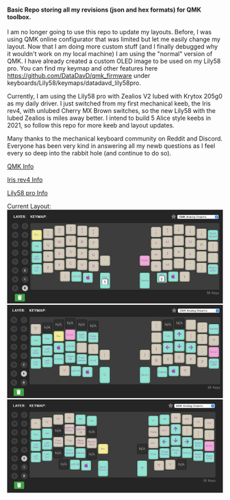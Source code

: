 #### Basic Repo storing all my revisions (json and hex formats) for QMK toolbox.  

I am no longer going to use this repo to update my layouts. Before, I was using QMK online 
configurator that was limited but let me easily change my layout. Now that I am doing more 
custom stuff (and I finally debugged why it wouldn't work on my local machine) I am using the 
"normal" version of QMK. I have already created a custom OLED image to be used on my Lily58 pro. 
You can find my keymap and other features here https://github.com/DataDavD/qmk_firmware under 
keyboards/Lily58/keymaps/datadavd_lily58pro.

Currently, I am using the Lily58 pro with Zealios V2 lubed with Krytox 205g0 as my daily driver. I 
just switched from my first mechanical keeb, the Iris rev4, with unlubed Cherry MX Brown 
switches, so the new Lily58 with the lubed Zealios is miles away better. I intend to build 5 
Alice style keebs in 2021, so follow this repo for more keeb and layout updates.

Many thanks to the mechanical keyboard community on Reddit and Discord. Everyone has been very kind
in answering all my newb questions as I feel every so deep into the rabbit hole (and continue to 
do so).

[QMK Info](https://docs.qmk.fm)

[Iris rev4 Info](https://keeb.io/collections/iris-split-ergonomic-keyboard)

[Lily58 pro Info](https://boardsource.xyz/store/5ec9df84c6b834480de6c3d0)

Current Layout:
![Default Layer](https://github.com/DataDavD/mech_keyboards/blob/master/Lily58pro/layout_rev1/layer_default.png)
![Layer 1](https://github.com/DataDavD/mech_keyboards/blob/master/Lily58pro/layout_rev1/layer_1.png)
![Layer 2](https://github.com/DataDavD/mech_keyboards/blob/master/Lily58pro/layout_rev1/layer_2.png)